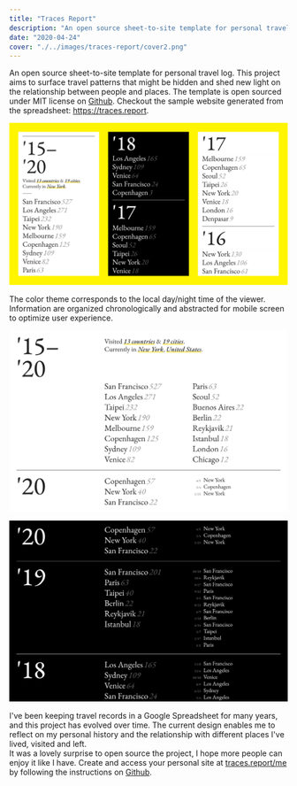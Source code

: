 ```yaml
---
title: "Traces Report"
description: "An open source sheet-to-site template for personal travel log"
date: "2020-04-24"
cover: "./../images/traces-report/cover2.png"
---
```


<div class="text">An open source sheet-to-site template for personal travel log. This project aims to surface travel patterns that might be hidden and shed new light on the relationship between people and places. The template is open sourced under MIT license on <a href="https://github.com/yuinchien/traces.report" target="_blank">Github</a>. Checkout the sample website generated from the spreadsheet: <a href="https://traces.report" target="_blank">https://traces.report</a>.</div>

![Travel Log](./../images/traces-report/mobile.png)

<!-- <div class="row">
  <img src="./../images/traces-report/300.png" />
  <img src="./../images/traces-report/201.png" />
</div> -->

<div class="text">The color theme corresponds to the local day/night time of the viewer. Information are organized chronologically and abstracted for mobile screen to optimize user experience.</div>

![Travel Log](./../images/traces-report/501.png)

![Travel Log](./../images/traces-report/503.png)

<div class="text">I've been keeping travel records in a Google Spreadsheet for many years, and this project has evolved over time. The current design enables me to reflect on my personal history and the relationship with different places I've lived, visited and left. </div>

<div class="text">It was a lovely surprise to open source the project, I hope more people can enjoy it like I have. Create and access your personal site at <a href="https://traces.report/me" target="_blank">traces.report/me</a> by following the instructions on <a href="https://github.com/yuinchien/traces.report" target="_blank">Github</a>.</div>
